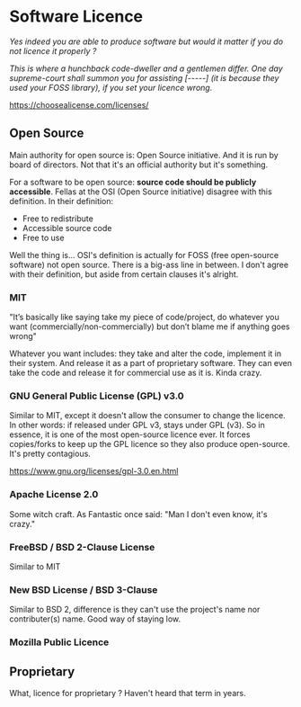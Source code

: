# Software Licence
*Yes indeed you are able to produce software but would it matter if you do not licence it properly ?* 

*This is where a hunchback code-dweller and a gentlemen differ. One day supreme-court shall summon you for assisting [-----] (it is because they used your FOSS library), if you set your licence wrong.*

https://choosealicense.com/licenses/


## Open Source

Main authority for open source is: Open Source initiative. And it is run by board of directors. Not that it's an official authority but it's something.

For a software to be open source: **source code should be publicly accessible**. Fellas at the OSI (Open Source initiative) disagree with this definition. In their definition:
- Free to redistribute 
- Accessible source code
- Free to use

Well the thing is... OSI's definition is actually for FOSS (free open-source software) not open source. There is a big-ass line in between. I don't agree with their definition, but aside from certain clauses it's alright.




### MIT
"It’s basically like saying take my piece of code/project, do whatever you want (commercially/non-commercially) but don’t blame me if anything goes wrong"

Whatever you want includes: they take and alter the code, implement it in their system. And release it as a part of proprietary software. They can even take the code and release it for commercial use as it is. Kinda crazy.

### GNU General Public License (GPL) v3.0
Similar to MIT, except it doesn't allow the consumer to change the licence. In other words: if released under GPL v3, stays under GPL (v3). So in essence, it is one of the most open-source licence ever. It forces copies/forks to keep up the GPL licence so they also produce open-source. It's pretty contagious.

https://www.gnu.org/licenses/gpl-3.0.en.html


### Apache License 2.0

Some witch craft. As Fantastic once said: "Man I don't even know, it's crazy."

### FreeBSD / BSD 2-Clause License
Similar to MIT

### New BSD License / BSD 3-Clause

Similar to BSD 2, difference is they can't use the project's name nor contributer(s) name. Good way of staying low.

### Mozilla Public Licence



## Proprietary
What, licence for proprietary ? Haven't heard that term in years. 

